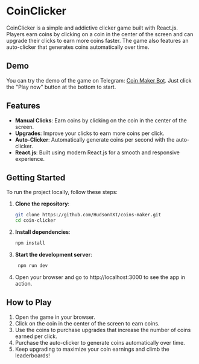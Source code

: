 # CoinClicker

CoinClicker is a simple and addictive clicker game built with React.js. Players earn coins by clicking on a coin in the center of the screen and can upgrade their clicks to earn more coins faster. The game also features an auto-clicker that generates coins automatically over time.

## Demo

You can try the demo of the game on Telegram: [Coin Maker Bot](https://t.me/coins_maker_bot). Just click the "Play now" button at the bottom to start.

## Features

- **Manual Clicks**: Earn coins by clicking on the coin in the center of the screen.
- **Upgrades**: Improve your clicks to earn more coins per click.
- **Auto-Clicker**: Automatically generate coins per second with the auto-clicker.
- **React.js**: Built using modern React.js for a smooth and responsive experience.

## Getting Started

To run the project locally, follow these steps:

1. **Clone the repository**:
   ```bash
   git clone https://github.com/HudsonTXT/coins-maker.git
   cd coin-clicker
   ```

2. **Install dependencies**:
   ```bash
   npm install
   ```
   
3. **Start the development server**:
   ```bash
    npm run dev
    ```

4.	Open your browser and go to http://localhost:3000 to see the app in action.


## How to Play

1.	Open the game in your browser.
2.	Click on the coin in the center of the screen to earn coins.
3.	Use the coins to purchase upgrades that increase the number of coins earned per click.
4.	Purchase the auto-clicker to generate coins automatically over time.
5.	Keep upgrading to maximize your coin earnings and climb the leaderboards!
